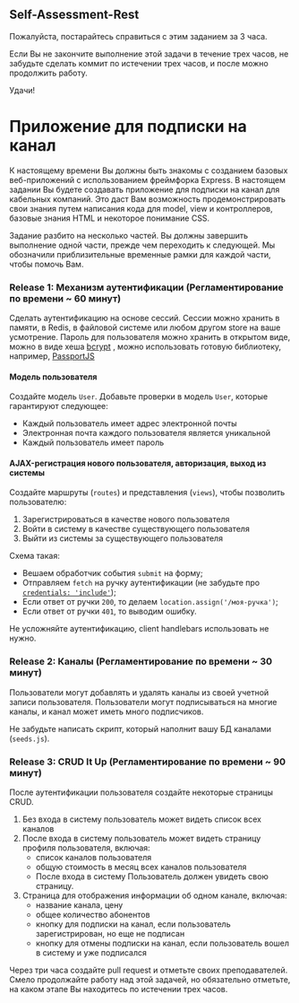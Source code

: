 ## Self-Assessment-Rest

Пожалуйста, постарайтесь справиться с этим заданием за 3 часа. 

Если Вы не закончите выполнение этой задачи в течение трех часов, не забудьте сделать коммит по истечении трех часов, и после можно продолжить работу.

Удачи!

# Приложение для подписки на канал

К настоящему времени Вы должны быть знакомы с созданием базовых веб-приложений с использованием фреймфорка Express. В настоящем задании Вы будете создавать приложение для подписки на канал для кабельных компаний. Это даст Вам возможность продемонстрировать свои знания путем написания кода для model, view и контроллеров, базовые знания HTML и некоторое понимание CSS.

Задание разбито на несколько частей. Вы должны завершить выполнение одной части, прежде чем переходить к следующей. Мы обозначили приблизительные временные рамки для каждой части, чтобы помочь Вам.

### Release 1: Механизм аутентификации (Регламентирование по времени ~ 60 минут)

Сделать аутентификацию на основе сессий. Сессии можно хранить в памяти, в Redis, в файловой системе или любом другом store на ваше усмотрение.
Пароль для пользователя можно хранить в открытом виде, можно в виде хеша [bcrypt](https://github.com/kelektiv/node.bcrypt.js)  , можно использовать готовую библиотеку, например, [PassportJS](http://www.passportjs.org/) 

#### Модель пользователя

Создайте модель `User`. Добавьте проверки в модель `User`, которые гарантируют следующее:

- Каждый пользователь имеет адрес электронной почты
- Электронная почта каждого пользователя является уникальной
- Каждый пользователь имеет пароль

#### AJAX-регистрация нового пользователя, авторизация, выход из системы

Создайте маршруты (`routes`) и представления (`views`), чтобы позволить пользователю:

1. Зарегистрироваться в качестве нового пользователя
2. Войти в систему в качестве существующего пользователя
3. Выйти из системы за существующего пользователя

Схема такая:
* Вешаем обработчик события `submit` на форму;
* Отправляем `fetch` на ручку аутентификации (не забудьте про [`credentials: 'include'`](https://developer.mozilla.org/en-US/docs/Web/API/Request/credentials));
* Если ответ от ручки `200`, то делаем `location.assign('/моя-ручка')`;
* Если ответ от ручки `401`, то выводим ошибку.

Не усложняйте аутентификацию, client handlebars использовать не нужно.

### Release 2: Каналы (Регламентирование по времени ~ 30 минут)

Пользователи могут добавлять и удалять каналы из своей учетной записи пользователя. Пользователи могут подписываться на многие каналы, и канал может иметь много подписчиков. 

Не забудьте написать скрипт, который наполнит вашу БД каналами (`seeds.js`).


### Release 3: CRUD It Up (Регламентирование по времени ~ 90 минут)

После аутентификации пользователя создайте некоторые страницы CRUD.

1. Без входа в систему пользователь может видеть список всех каналов
2. После входа в систему пользователь может видеть страницу профиля пользователя, включая:
   * список каналов пользователя
   * общую стоимость в месяц всех каналов пользователя
   * После входа в систему Пользователь должен увидеть свою страницу.
3. Страница для отображения информации об одном канале, включая:
   * название канала, цену
   * общее количество абонентов
   * кнопку для подписки на канал, если пользователь зарегистрирован, но еще не подписан
   * кнопку для отмены подписки на канал, если пользователь вошел в систему и уже подписался

Через три часа создайте pull request и отметьте своих преподавателей. Смело продолжайте работу над этой задачей, но обязательно отметьте, на каком этапе Вы находитесь по истечении трех часов.



